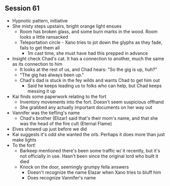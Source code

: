 ## Session 61
* Hypnotic pattern, initiative
* She misty steps upstairs, bright orange light ensues
  * Room has broken glass, and some burn marks in the wood. Room looks a little ransacked
  * Teleportation circle - Xano tries to jot down the glyphs as they fade, fails to get them all
    * 1m cast time, she must have had this prepped in advance
* Insight check Chad's cat. It has a connection to another, much the same as its connection to him
  * It looks at the rest of us, and Chad hears: "So the gig is up, huh?"
  * "The gig has always been up."
  * Chad's dad is stuck in the fey wilds and wants Chad to get him out
    * Said he keeps leading us to folks who can help, but Chad keeps messing it up
* Kai finds some paperwork relating to the fort
  * Inventory movements into the fort. Doesn't seem suspicious offhand
  * She grabbed any actually important documents on her way out
* Vannifer was the tiefling's name
  * Chad's brother (Elizar) said that's their mom's name, and that she was the head of the fire cult (Eternal Flame)
* Elves showed up just before we did
* Kai suggests it's odd she wanted the orb. Perhaps it does more than just make lights
* To the fort!
  *  Barkeep mentioned there's been some traffic w/ it recently, but it's not officially in use. Hasn't been since the original lord who built it died
  * Knock on the door, seemingly grumpy fella answers
    * Doesn't recognize the name Elazar when Xano tries to bluff him
    * Does recognize Vannifer's name
